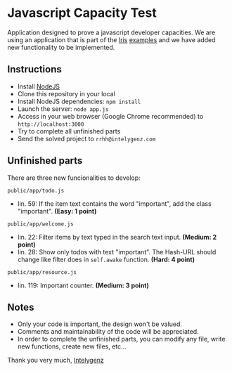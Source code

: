 # Javascript Capacity Test

Application designed to prove a javascript developer capacities. We are using an application that is part of the [Iris](http://thegameofcode.github.io/iris/) [examples](http://thegameofcode.github.io/iris/examples/todo-list/index.html) and we have added new functionality to be implemented.

## Instructions

- Install [NodeJS](http://nodejs.org/)
- Clone this repository in your local
- Install NodeJS dependencies: `npm install`
- Launch the server: `node app.js`
- Access in your web browser (Google Chrome recommended) to `http://localhost:3000`
- Try to complete all unfinished parts
- Send the solved project to `rrhh@intelygenz.com`

## Unfinished parts

There are three new funcionalities to develop:

`public/app/todo.js`
 - lin. 59: If the item text contains the word "important", add the class "important". __(Easy: 1 point)__

`public/app/welcome.js`
 - lin. 22: Filter items by text typed in the search text input. __(Medium: 2 point)__
 - lin. 28: Show only todos with text "important". The Hash-URL should change like filter does in `self.awake` function. __(Hard: 4 point)__

`public/app/resource.js`
 - lin. 119: Important counter. __(Medium: 3 point)__

## Notes

 - Only your code is important, the design won't be valued.
 - Comments and maintainability of the code will be appreciated.
 - In order to complete the unfinished parts, you can modify any file, write new functions, create new files, etc...


Thank you very much,
[Intelygenz](http://www.intelygenz.com/en/)
